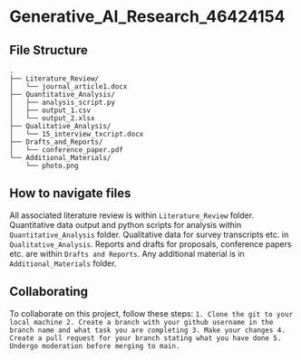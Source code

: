 # Generative_AI_Research_46424154
## File Structure
```
.
├── Literature_Review/
│   └── journal_article1.docx
├── Quantitative_Analysis/
│   ├── analysis_script.py
│   ├── output_1.csv
│   └── output_2.xlsx
├── Qualitative_Analysis/
│   └── 15_interview_txcript.docx
├── Drafts_and_Reports/
│   └── conference_paper.pdf
└── Additional_Materials/
    └── photo.png
```

## How to navigate files
All associated literature review is within `Literature_Review` folder. Quantitative data output and python scripts for analysis within `Quantitative_Analysis` folder. Qualitative data for survey transcripts etc. in `Qualitative_Analysis`. Reports and drafts for proposals, conference papers etc. are within `Drafts and Reports`. Any additional material is in `Additional_Materials` folder.

## Collaborating
To collaborate on this project, follow these steps:
    `
    1. Clone the git to your local machine
    2. Create a branch with your github username in the branch name and what task you are completing
    3. Make your changes
    4. Create a pull request for your branch stating what you have done
    5. Undergo moderation before merging to main.
    `

